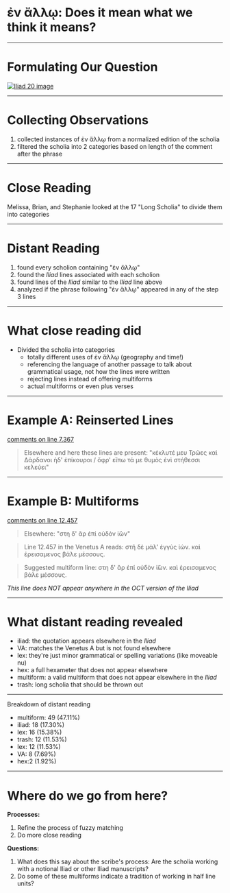 # ἐν ἄλλῳ: Does it mean what we think it means?

---

# Formulating Our Question

[![Iliad 20 image](http://www.homermultitext.org/iipsrv?OBJ=IIP,1.0&FIF=/project/homer/pyramidal/VenA/VA268VN-0770.tif&RGN=0.156,0.5435,0.077,0.033&WID=9000&CVT=JPEG)](http://www.homermultitext.org/hmt-digital/images?request=GetIIPMooViewer&urn=urn:cite:hmt:vaimg.VA268VN-0770@0.156,0.5435,0.077,0.033)

---

# Collecting Observations
1. collected instances of ἐν ἄλλῳ from a normalized edition of the scholia
2. filtered the scholia into 2 categories based on length of the comment after the phrase

---

# Close Reading
Melissa, Brian, and Stephanie looked at the 17 "Long Scholia" to divide them into categories

---

# Distant Reading

1. found every scholion containing "ἐν ἄλλῳ"
2. found the *Iliad* lines associated with each scholion
3. found lines of the *Iliad* similar to the *Iliad* line above
4. analyzed if the phrase following "ἐν ἄλλῳ" appeared in any of the step 3 lines

---

# What close reading did
- Divided the scholia into categories
  - totally different uses of ἐν ἄλλῳ (geography and time!)
  - referencing the language of another passage to talk about grammatical usage, not how the lines were written
  - rejecting lines instead of offering multiforms
  - actual multiforms or even plus verses

---

# Example A: Reinserted Lines

[comments on line 7.367](http://www.homermultitext.org/hmt-digital/images?request=GetIIPMooViewer&urn=urn:cite:hmt:vaimg.VA098RN-0270@0.628,0.4932,0.22,0.0495)

>Elsewhere and here these lines are present: 
>"κέκλυτέ μευ Τρῶες καὶ Δάρδανοι ἠδ' ἐπίκουροι 
>/ ὄφρ' εἴπω τά με θυμὸς ἐνὶ στήθεσσι κελεύει"

---

# Example B: Multiforms

[comments on line 12.457](http://www.homermultitext.org/hmt-digital/images?request=GetIIPMooViewer&urn=urn:cite:hmt:vaimg.VA163VN-0665@0.441,0.292,0.058,0.0338)

>Elsewhere: "στη δ' ἂρ ἐπί οὐδὸν ἰ̈ὼν"

>Line 12.457 in the Venetus A reads: στῆ δὲ μάλ' ἐγγὺς ἰὼν. καὶ ἐρεισαμενος βάλε μέσσους. 

>Suggested multiform line: στη δ' ἂρ ἐπί οὐδὸν ἰ̈ὼν. καὶ ἐρεισαμενος βάλε μέσσους. 

*This line does NOT appear anywhere in the OCT version of the Iliad*

---

# What distant reading revealed
- iliad: the quotation appears elsewhere in the *Iliad*
- VA: matches the Venetus A but is not found elsewhere
- lex: they're just minor grammatical or spelling variations (like moveable nu)
- hex: a full hexameter that does not appear elsewhere
- multiform: a valid multiform that does not appear elsewhere in the *Iliad*
- trash: long scholia that should be thrown out

---
Breakdown of distant reading

- multiform: 49   (47.11%)
- iliad: 18       (17.30%)
- lex: 16         (15.38%)
- trash: 12       (11.53%)
- lex: 12         (11.53%)
- VA: 8           (7.69%)
- hex:2           (1.92%)


---

# Where do we go from here?

**Processes:**
1. Refine the process of fuzzy matching
1. Do more close reading

**Questions:**
1. What does this say about the scribe's process: Are the scholia working with a notional Iliad or other Iliad manuscripts?
1. Do some of these multiforms indicate a tradition of working in half line units?
